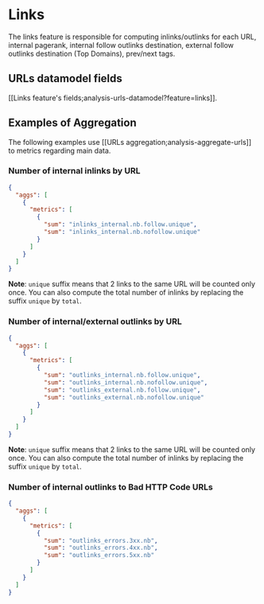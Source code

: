 # Links

The links feature is responsible for computing inlinks/outlinks for each URL, internal pagerank, internal follow outlinks destination, external follow outlinks destination (Top Domains), prev/next tags.


## URLs datamodel fields

[[Links feature's fields;analysis-urls-datamodel?feature=links]].


## Examples of Aggregation

The following examples use [[URLs aggregation;analysis-aggregate-urls]] to metrics regarding main data.

### Number of internal inlinks by URL

```JSON
{
  "aggs": [
    {
      "metrics": [
        {
          "sum": "inlinks_internal.nb.follow.unique",
          "sum": "inlinks_internal.nb.nofollow.unique"
        }
      ]
    }
  ]
}
```
**Note**: `unique` suffix means that 2 links to the same URL will be counted only once. You can also compute the total number of inlinks by replacing the suffix `unique` by `total`.


### Number of internal/external outlinks by URL

```JSON
{
  "aggs": [
    {
      "metrics": [
        {
          "sum": "outlinks_internal.nb.follow.unique",
          "sum": "outlinks_internal.nb.nofollow.unique",
          "sum": "outlinks_external.nb.follow.unique",
          "sum": "outlinks_external.nb.nofollow.unique"
        }
      ]
    }
  ]
}
```
**Note**: `unique` suffix means that 2 links to the same URL will be counted only once. You can also compute the total number of inlinks by replacing the suffix `unique` by `total`.


### Number of internal outlinks to Bad HTTP Code URLs

```JSON
{
  "aggs": [
    {
      "metrics": [
        {
          "sum": "outlinks_errors.3xx.nb",
          "sum": "outlinks_errors.4xx.nb",
          "sum": "outlinks_errors.5xx.nb"
        }
      ]
    }
  ]
}
```
